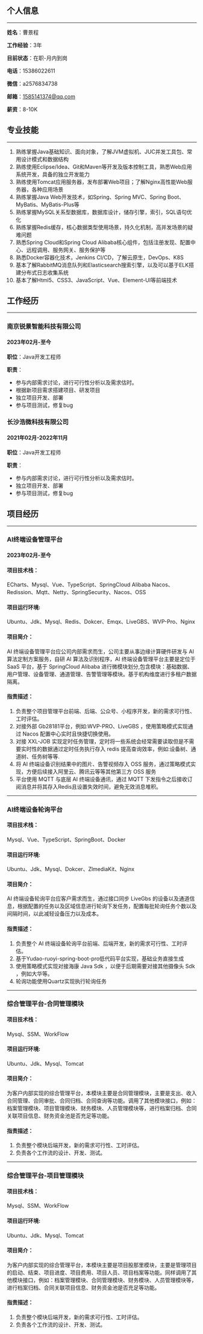 ## 个人信息 

---

**姓名**：曹景程

**工作经验**：3年

**目前状态**：在职-月内到岗

**电话**：15386022611

**微信**：a2576834738

**邮箱**：1585141374@qq.com

**薪资**：8-10K

## 专业技能

---

1. 熟练掌握Java基础知识、面向对象，了解JVM虚拟机、JUC并发工具包、常用设计模式和数据结构 
2. 熟练使用Eclipse/Idea、Git和Maven等开发及版本控制工具，熟悉Web应用系统开发，具备的独立开发能力 
3. 熟练使用Tomcat应用服务器，发布部署Web项目；了解Nginx高性能Web服务器，各种应用场景 
4. 熟练掌握Java Web开发技术，如Spring、Spring MVC、Spring Boot、MyBatis、MyBatis-Plus等 
5. 熟练掌握MySQL关系型数据库，数据库设计，储存引擎，索引，SQL语句优化 
6. 熟练掌握Redis缓存，核心数据类型使用场景，持久化机制，高并发场景的疑难问题 
7. 熟悉Spring Cloud和Spring Cloud Alibaba核心组件，包括注册发现、配置中心、远程调用、服务网关、服务保护等 
8. 熟悉Docker容器化技术，Jenkins CI/CD，了解云原生，DevOps、K8S 
9. 基本了解RabbitMQ消息队列和Elasticsearch搜索引擎，以及可以基于ELK搭建分布式日志收集系统 
10. 基本了解Html5、CSS3、JavaScript、Vue、Element-UI等前端技术

## 工作经历

---

### 南京锐景智能科技有限公司

#### 2023年02月-至今 
**职位**：Java开发工程师

**职责**： 
- 参与内部需求讨论，进行可行性分析以及需求估时。
- 根据新项目需求搭建项目、研发项目
- 独立项目开发、部署
- 参与项目测试，修复bug


### 长沙浩微科技有限公司 

#### 2021年02月-2022年11月
**职位**：Java开发工程师

**职责**： 
- 参与内部需求讨论，进行可行性分析以及需求估时。
- 独立项目开发、部署
- 参与项目测试，修复bug

## 项目经历

---

### AI终端设备管理平台
#### 2023年02月-至今 
#### 项目技术栈：
ECharts、Mysql、Vue、TypeScript、SpringCloud Alibaba Nacos、Redission、Mqtt、Netty、SpringSecurity、Nacos、OSS 
#### 项目运行环境:
Ubuntu、Jdk、Mysql、Redis、Dokcer、Emqx、LiveGBS、WVP-Pro、Nginx 
#### 项目简介：
AI 终端设备管理平台应公司内部需求而生，公司主要从事边缘计算硬件研发与 AI 算法定制方案服务，自研 AI 算法及识别程序，AI 终端设备管理平台主要是定位于 SaaS 平台，基于 SpringCloud Alibaba 进行微模块划分,包含模块：基础数据、用户管理、设备管理、通道管理、告警管理等模块。基于机构维度进行多租户数据隔离。
#### 指责描述：
1. 负责整个项目管理平台前端、后端、公众号、小程序开发，新的需求可行性、工时评估。
2. 对接外部 Gb28181平台，例如:WVP-PRO、LiveGBS ，使用策略模式实现通过 Nacos  配置中心实时且快捷切换使用。
3. 对接 XXL-JOB  实现定时任务管理，定时将一些系统会经常需要读取但是不需要实时性的数据通过定时任务执行存入 redis  提高查询效率，例如:设备树、通道树、任务树等等.
4. 将 AI  终端设备识别结果中的图片、告警视频存入 OSS  服务，通过策略模式实现，方便后续接入阿里云、腾讯云等等其他第三方 OSS  服务
5. 平台使用 MQTT  与底层 AI  终端设备通讯，通过 MQTT 下发指令之后接收订阅消息并将其存入Redis且设置失效时间，避免无效消息堆积。

---

### AI终端设备轮询平台
#### 项目技术栈：
Mysql、Vue、TypeScript、SpringBoot、Docker
#### 项目运行环境:
Ubuntu、Jdk、Mysql、Dokcer、ZlmediaKit、Nginx
#### 项目简介：
AI 终端设备轮询平台应客户需求而生，通过接口同步 LiveGbs 的设备以及通道信息，根据配置的任务以及区域信息进行轮询下发任务，配置每批轮询任务个数以及间隔时间，以此减轻设备压力以及成本。
#### 指责描述：
1. 负责整个 AI 终端设备轮询平台前端、后端开发，新的需求可行性、工时评估。
2. 基于Yudao-ruoyi-spring-boot-pro低代码平台实现，基础业务直接生成
3. 使用策略模式实现对接海康 Java Sdk ，以便于后期需要对接其他摄像头 Sdk ，例如大华等。
4. 轮询功能使用Quartz实现执行轮询任务

---

### 综合管理平台-合同管理模块
#### 项目技术栈：
Mysql、SSM、WorkFlow
#### 项目运行环境:
Ubuntu、Jdk、Mysql、Tomcat
#### 项目简介：
为客户内部实现的综合管理平台，本模块主要是合同管理模块，主要是支出、收入合同管理、合同审批、合同归档、合同查询等功能。调用了其他模块接口，例如：档案管理模块、项目管理模块、财务模块、人员管理模块等，进行档案归档、合同关联项目信息、财务资金池是否充足等功能。
#### 指责描述：
1. 负责整个模块后端开发，新的需求可行性、工时评估。
2. 负责各个工作流的设计、开发、测试。

---

### 综合管理平台-项目管理模块
#### 项目技术栈：
Mysql、SSM、WorkFlow
#### 项目运行环境:
Ubuntu、Jdk、Mysql、Tomcat
#### 项目简介：
为客户内部实现的综合管理平台，本模块主要是项目股那里模块，主要是管理项目的启动、结束、项目进度、项目费用、项目人员、项目档案等功能。同样调用了其他模块接口，例如：档案管理模块、合同管理模块、财务模块、人员管理模块等，进行档案归档、合同关联项目信息、财务资金池是否充足等功能。
#### 指责描述：
1. 负责整个模块后端开发，新的需求可行性、工时评估。
2. 负责各个工作流的设计、开发、测试。